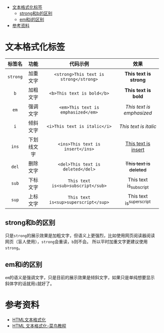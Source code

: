 - [文本格式化标签](#文本格式化标签)
  - [strong和b的区别](#strong和b的区别)
  - [em和i的区别](#em和i的区别)
- [参考资料](#参考资料)

# 文本格式化标签

| 标签名 | 功能 | 代码示例 | 效果 |
| :--: | :--: | :--: | :--: |
| `strong` | 加重文字 | `<strong>This text is strong</strong>` | <strong>This text is strong</strong> |
| `b` | 加粗文字 | `<b>This text is bold</b>` | <b>This text is bold</b> |
| `em` | 强调文字 | `<em>This text is emphasized</em>` | <em>This text is emphasized</em> |
| `i` | 倾斜文字 | `<i>This text is italic</i>` | <i>This text is italic</i> |
| `ins` | 下划线文字 | `<ins>This text is insert</ins>` | <ins>This text is insert</ins> |
| `del` | 删除文字 | `<del>This text is deleted</del>` | <del>This text is deleted</del> |
| `sub` | 下标文字 | `This text is<sub>subscript</sub>` | This text is<sub>subscript</sub> |
| `sup` | 上标文字 | `This text is<sup>superscript</sup>` | This text is<sup>superscript</sup> |

## strong和b的区别

只是`strong`的展示效果是加粗文字，但语义上更强烈，比如使用网页阅读器阅读网页（盲人使用），`strong`会重读，`b`则不会。
所以平时加重文字更建议使用`strong`。

## em和i的区别

`em`的语义是强调文字，只是目前的展示效果是倾斜文字，如果只是单纯想要显示斜体字的话就用`i`就好了。

# 参考资料

- [HTML文本格式化](https://blog.csdn.net/weixin_47844457/article/details/124685479)
- [HTML 文本格式化-菜鸟教程](https://www.runoob.com/html/html-formatting.html)
